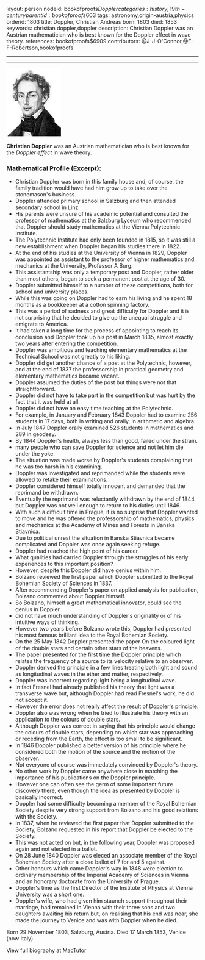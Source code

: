 layout: person
nodeid: bookofproofs$Doppler
categories: history,19th-century
parentid: bookofproofs$603
tags: astronomy,origin-austria,physics
orderid: 1803
title: Doppler, Christian Andreas
born: 1803
died: 1853
keywords: christian doppler,doppler
description: Christian Doppler was an Austrian mathematician who is best known for the Doppler effect in wave theory.
references: bookofproofs$6909
contributors: @J-J-O'Connor,@E-F-Robertson,bookofproofs

---



---

![Doppler.jpg](https://github.com/bookofproofs/bookofproofs.github.io/blob/main/_sources/_assets/images/portraits/Doppler.jpg?raw=true)

**Christian Doppler** was an Austrian mathematician who is best known for the _Doppler effect_ in wave theory.

### Mathematical Profile (Excerpt):
* Christian Doppler was born in this family house and, of course, the family tradition would have had him grow up to take over the stonemason's business.
* Doppler attended primary school in Salzburg and then attended secondary school in Linz.
* His parents were unsure of his academic potential and consulted the professor of mathematics at the Salzburg Lyceum who recommended that Doppler should study mathematics at the Vienna Polytechnic Institute.
* The Polytechnic Institute had only been founded in 1815, so it was still a new establishment when Doppler began his studies there in 1822.
* At the end of his studies at the University of Vienna in 1829, Doppler was appointed as assistant to the professor of higher mathematics and mechanics at the University, Professor A Burg.
* This assistantship was only a temporary post and Doppler, rather older than most others, began to seek a permanent post at the age of 30.
* Doppler submitted himself to a number of these competitions, both for school and university places.
* While this was going on Doppler had to earn his living and he spent 18 months as a bookkeeper at a cotton spinning factory.
* This was a period of sadness and great difficulty for Doppler and it is not surprising that he decided to give up the unequal struggle and emigrate to America.
* It had taken a long time for the process of appointing to reach its conclusion and Doppler took up his post in March 1835, almost exactly two years after entering the competition.
* Doppler was ambitious and teaching elementary mathematics at the Technical School was not greatly to his liking.
* Doppler did get another chance of a post at the Polytechnic, however, and at the end of 1837 the professorship in practical geometry and elementary mathematics became vacant.
* Doppler assumed the duties of the post but things were not that straightforward.
* Doppler did not have to take part in the competition but was hurt by the fact that it was held at all.
* Doppler did not have an easy time teaching at the Polytechnic.
* For example, in January and February 1843 Doppler had to examine 256 students in 17 days, both in writing and orally, in arithmetic and algebra.
* In July 1847 Doppler orally examined 526 students in mathematics and 289 in geodesy.
* By 1844 Doppler's health, always less than good, failed under the strain.
* many people who can save Doppler for science and not let him die under the yoke.
* The situation was made worse by Doppler's students complaining that he was too harsh in his examining.
* Doppler was investigated and reprimanded while the students were allowed to retake their examinations.
* Doppler considered himself totally innocent and demanded that the reprimand be withdrawn.
* Eventually the reprimand was reluctantly withdrawn by the end of 1844 but Doppler was not well enough to return to his duties until 1846.
* With such a difficult time in Prague, it is no surprise that Doppler wanted to move and he was offered the professorship of mathematics, physics and mechanics at the Academy of Mines and Forests in Banska Stiavnica.
* Due to political unrest the situation in Banska Stiavnica became complicated and Doppler was once again seeking refuge.
* Doppler had reached the high point of his career.
* What qualities had carried Doppler through the struggles of his early experiences to this important position?
* However, despite this Doppler did have genius within him.
* Bolzano reviewed the first paper which Doppler submitted to the Royal Bohemian Society of Sciences in 1837.
* After recommending Doppler's paper on applied analysis for publication, Bolzano commented about Doppler himself.
* So Bolzano, himself a great mathematical innovator, could see the genius in Doppler.
* did not have much understanding of Doppler's originality or of his intuitive ways of thinking.
* However two years before Bolzano wrote this, Doppler had presented his most famous brilliant idea to the Royal Bohemian Society.
* On the 25 May 1842 Doppler presented the paper On the coloured light of the double stars and certain other stars of the heavens.
* The paper presented for the first time the Doppler principle which relates the frequency of a source to its velocity relative to an observer.
* Doppler derived the principle in a few lines treating both light and sound as longitudinal waves in the ether and matter, respectively.
* Doppler was incorrect regarding light being a longitudinal wave.
* In fact Fresnel had already published his theory that light was a transverse wave but, although Doppler had read Fresnel's work, he did not accept it.
* However the error does not really affect the result of Doppler's principle.
* Doppler also was wrong when he tried to illustrate his theory with an application to the colours of double stars.
* Although Doppler was correct in saying that his principle would change the colours of double stars, depending on which star was approaching or receding from the Earth, the effect is too small to be significant.
* In 1846 Doppler published a better version of his principle where he considered both the motion of the source and the motion of the observer.
* Not everyone of course was immedately convinced by Doppler's theory.
* No other work by Doppler came anywhere close in matching the importance of his publications on the Doppler principle.
* However one can often see the germ of some important future discovery there, even though the idea as presented by Doppler is basically incorrect.
* Doppler had some difficulty becoming a member of the Royal Bohemian Society despite very strong support from Bolzano and his good relations with the Society.
* In 1837, when he reviewed the first paper that Doppler submitted to the Society, Bolzano requested in his report that Doppler be elected to the Society.
* This was not acted on but, in the following year, Doppler was proposed again and not elected in a ballot.
* On 28 June 1840 Doppler was eleced an associate member of the Royal Bohemian Society after a close ballot of 7 for and 5 against.
* Other honours which came Doppler's way in 1848 were election to ordinary membership of the Imperial Academy of Sciences in Vienna and an honorary doctorate from the University of Prague.
* Doppler's time as the first Director of the Institute of Physics at Vienna University was a short one.
* Doppler's wife, who had given him staunch support throughout their marriage, had remained in Vienna with their three sons and two daughters awaiting his return but, on realising that his end was near, she made the journey to Venice and was with Doppler when he died.

Born 29 November 1803, Salzburg, Austria. Died 17 March 1853, Venice (now Italy).

View full biography at [MacTutor](https://mathshistory.st-andrews.ac.uk/Biographies/Doppler/)
